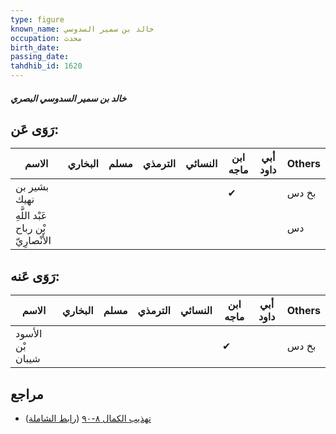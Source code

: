 ```yaml
---
type: figure
known_name: خالد بن سمير السدوسي
occupation: محدث
birth_date:
passing_date:
tahdhib_id: 1620
---
```

##### خالد بن سمير السدوسي البصري

## رَوَى عَن:
| الاسم                               | البخاري | مسلم | الترمذي | النسائي | ابن ماجه | أبي داود | Others |
| ----------------------------------- | ------- | ---- | ------- | ------- | -------- | -------- | ------ |
| بشير بن نهيك                        |         |      |         |         | ✔        |          | بخ دس  |
| عَبْد اللَّهِ بْن رباح الأَنْصارِيّ |         |      |         |         |          |          | دس     |
## رَوَى عَنه:
| الاسم            | البخاري | مسلم | الترمذي | النسائي | ابن ماجه | أبي داود | Others |
| ---------------- | ------- | ---- | ------- | ------- | -------- | -------- | ------ |
| الأسود بْن شيبان |         |      |         |         | ✔        |          | بخ دس  |
## مراجع
- [تهذيب الكمال ٨-٩٠](obsidian://open?vault=Tahdhib-al-Kamal&file=Figures/١٦٢٠-خالد%20بن%20سمير%20السدوسي%20البصري) ([رابط الشاملة](https://shamela.ws/book/3722/3801))